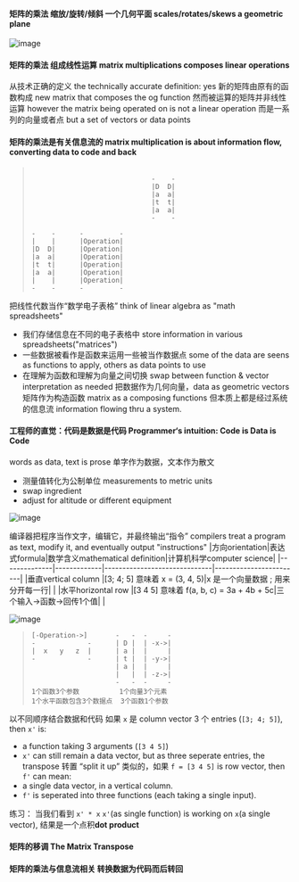 #### 矩阵的乘法 缩放/旋转/倾斜 一个几何平面 scales/rotates/skews a geometric plane
![image](https://user-images.githubusercontent.com/31954987/230701943-7295c984-409a-450f-a046-52aef55d178e.png)

#### 矩阵的乘法 组成线性运算 matrix multiplications composes linear operations
从技术正确的定义 the technically accurate definition: yes 新的矩阵由原有的函数构成 new matrix that composes the og function 然而被运算的矩阵并非线性运算 however the matrix being operated on is not a linear operation 而是一系列的向量或者点 but a set of vectors or data points 

#### 矩阵的乘法是有关信息流的 matrix multiplication is about information flow, converting data to code and back 

> ```
> 
>                               -    -
>                               |D  D|
>                               |a  a|
>                               |t  t|
>                               |a  a|
>                               -    -
>                             
> -    -      -         -     
> |    |      |Operation|
> |D  D|      |Operation|
> |a  a|      |Operation|
> |t  t|      |Operation|
> |a  a|      |Operation|
> |    |      |Operation|
> -    -      -         -
> 
> ```

把线性代数当作“数学电子表格” think of linear algebra as "math spreadsheets" 
- 我们存储信息在不同的电子表格中 store information in various spreadsheets("matrices")
- 一些数据被看作是函数来运用一些被当作数据点 some of the data are seens as functions to apply, others as data points to use
- 在理解为函数和理解为向量之间切换 swap between function & vector interpretation as needed
把数据作为几何向量，data as geometric vectors 矩阵作为构造函数 matrix as a composing functions 但本质上都是经过系统的信息流 information flowing thru a system.

#### 工程师的直觉：代码是数据是代码 Programmer‘s intuition: Code is Data is Code
words as data, text is prose 单字作为数据，文本作为散文
- 测量值转化为公制单位 measurements to metric units
- swap ingredient
- adjust for altitude or different equipment

![image](https://user-images.githubusercontent.com/31954987/230767981-6d894971-96be-4540-8041-863d9092e40f.png)

编译器把程序当作文字，编辑它，并最终输出“指令” compilers treat a program as text, modify it, and eventually output "instructions"
|方向orientation|表达式formula|数学含义mathematical definition|计算机科学computer science|
|--------------|-------------|------------------------------|------------------------|
|垂直vertical column   |[3; 4; 5] 意味着 x = (3, 4, 5)|x 是一个向量数据 ; 用来分开每一行|                        |
|水平horizontal row |[3 4 5]   意味着 f(a, b, c) = 3a + 4b + 5c|三个输入->函数->回传1个值|                        |

![image](https://user-images.githubusercontent.com/31954987/230776197-5f9b86d1-9f64-4c42-9ef5-8f284305baf9.png)

> ```
> [-Operation->]       -   -  -     -
> -             -      | D |  | -x->|
> |  x   y   z  |      | a |  |     |
> -             -      | t |  | -y->|
>                      | a |  |     |
>                      |   |  | -z->|
>                      -   -  -     -
> 1个函数3个参数          1个向量3个元素
> 1个水平函数包含3个数据点  3个函数1个参数
> ```
以不同顺序结合数据和代码
如果 `x` 是 column vector 3 个 entries (`[3; 4; 5]`), then `x'` is:
- a function taking 3 arguments (`[3 4 5]`)
- `x'` can still remain a data vector, but as three seperate entries, the transpose 转置 “split it up”
类似的，如果 `f = [3 4 5]` is row vector, then `f'` can mean:
- a single data vector, in a vertical column.
- `f'` is seperated into three functions (each taking a single input).

练习：
当我们看到 `x' * x` `x'`(as single function) is working on `x`(a single vector), 结果是一个点积**dot product**


#### 矩阵的移调 The Matrix Transpose

#### 矩阵的乘法与信息流相关 转换数据为代码而后转回 
